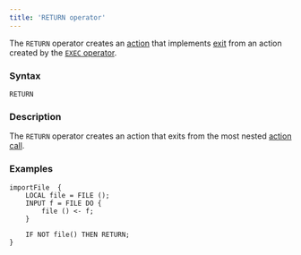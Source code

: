 ```yaml
---
title: 'RETURN operator'
---
```


The `RETURN` operator creates an [action](Actions.md) that implements [exit](Exit_RETURN.md) from an action created by the [`EXEC` operator](Call_EXEC.md).

### Syntax

    RETURN

### Description

The `RETURN` operator creates an action that exits from the most nested [action call](Call_EXEC.md). 

### Examples

```lsf
importFile  {
    LOCAL file = FILE ();
    INPUT f = FILE DO {
        file () <- f;
    }

    IF NOT file() THEN RETURN;
}
```

